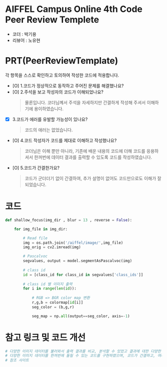 # AIFFEL Campus Online 4th Code Peer Review Templete
- 코더 : 박기용
- 리뷰어 : 노유현

# PRT(PeerReviewTemplate)
각 항목을 스스로 확인하고 토의하여 작성한 코드에 적용합니다.
- [O] 1.코드가 정상적으로 동작하고 주어진 문제를 해결했나요?
- [O] 2.주석을 보고 작성자의 코드가 이해되었나요?
  > 물론입니다. 코더님꼐서 주석을 자세하지만 간결하게 작성해 주셔서 이해하기에 용이하였습니다. 
- [X] 3.코드가 에러를 유발할 가능성이 있나요?
  > 코드의 애러는 없었습니다. 
- [O] 4.코드 작성자가 코드를 제대로 이해하고 작성했나요?
  > 코더님은 이해 뿐만 아니라, 기존에 배운 내용의 코드에 더해 코드를 응용하셔서 한꺼번에 데이터 결과를 출력할 수 있도록 코드를 작성하였습니다.
- [O] 5.코드가 간결한가요?
  > 코드가 군더더기 없이 간결하여, 추가 설명이 없어도 코드만으로도 이해가 잘 되었습니다. 

# 코드

```python
def shallow_focus(img_dir , blur = 13 , reverse = False):

    for img_file in img_dir:   

        # Read file
        img = os.path.join('/aiffel/image/',img_file)
        img_orig = cv2.imread(img)  

        # Pascalvoc 
        segvalues, output = model.segmentAsPascalvoc(img)
        
        # class id
        id = [class_id for class_id in segvalues['class_ids']]
        
        # class id 별 이미지 출력
        for i in range(len(id)):
            
            # RGB => BGR color map 변환
            r,g,b = colormap[id[i]]
            seg_color = (b,g,r) 

            seg_map = np.all(output==seg_color, axis=-1) 


```

# 참고 링크 및 코드 개선
```python
# 다양한 이미지 데이터를 불러와서 출력 결과를 비교, 분석할 수 있었고 결과에 대한 다양한 고찰을 하셔서 모델에 대한 이해도를 높였습니다.
# 다양한 이미지 데이터를 한꺼번에 돌릴 수 있는 코드를 구현하였으며, 코드가 간결하고, 여러가지 코드를 다양하게 구현하셨습니다.
# 참조 사이트
